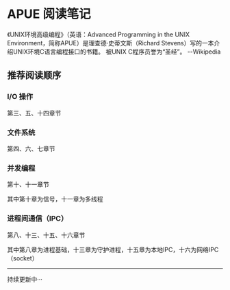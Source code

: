 # APUE 阅读笔记
《UNIX环境高级编程》（英语：Advanced Programming in the UNIX Environment，简称APUE）是理查德·史蒂文斯（Richard Stevens）写的一本介绍UNIX环境C语言编程接口的书籍。
被UNIX C程序员誉为“圣经”。                               --Wikipedia

## 推荐阅读顺序

### I/O 操作
第三、五、十四章节

### 文件系统
第四、六、七章节

### 并发编程
第十、十一章节

其中第十章为信号，十一章为多线程

### 进程间通信（IPC）
第八、十三、十五、十六章节

其中第八章为进程基础，十三章为守护进程，十五章为本地IPC，十六为网络IPC（socket）

----
持续更新中···